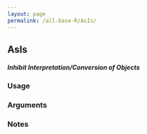 ```yaml
---
layout: page
permalink: /all-base-R/AsIs/
---
```


## __AsIs__

#### _Inhibit Interpretation/Conversion of Objects_

### Usage

### Arguments

### Notes
